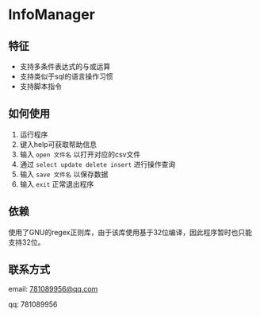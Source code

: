 # InfoManager
## 特征
* 支持多条件表达式的与或运算
* 支持类似于sql的语言操作习惯
* 支持脚本指令
## 如何使用
1. 运行程序
2. 键入help可获取帮助信息
3. 输入 `open 文件名` 以打开对应的csv文件
4. 通过 `select update delete insert` 进行操作查询
5. 输入 `save 文件名` 以保存数据 
6. 输入 `exit` 正常退出程序
## 依赖
使用了GNU的regex正则库，由于该库使用基于32位编译，因此程序暂时也只能支持32位。
## 联系方式
email: 781089956@qq.com

qq: 781089956